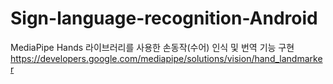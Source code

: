 # Sign-language-recognition-Android

MediaPipe Hands 라이브러리를 사용한 손동작(수어) 인식 및 번역 기능 구현
https://developers.google.com/mediapipe/solutions/vision/hand_landmarker

